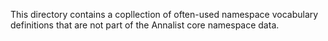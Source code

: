 This directory contains a copllection of often-used namespace vocabulary definitions that are not part of the Annalist core namespace data.